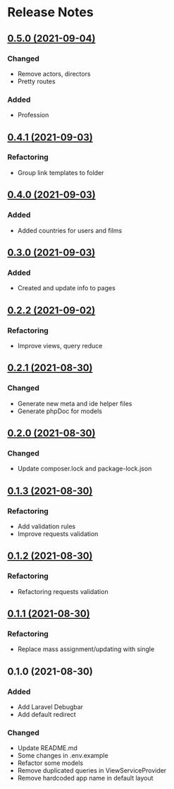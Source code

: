 # Release Notes

## [0.5.0 (2021-09-04)](https://github.com/aidanbek/filmmix/compare/0.4.1...0.5.0)

### Changed
- Remove actors, directors
- Pretty routes

### Added
- Profession

## [0.4.1 (2021-09-03)](https://github.com/aidanbek/filmmix/compare/0.4.0...0.4.1)

### Refactoring
- Group link templates to folder

## [0.4.0 (2021-09-03)](https://github.com/aidanbek/filmmix/compare/0.3.0...0.4.0)

### Added
- Added countries for users and films

## [0.3.0 (2021-09-03)](https://github.com/aidanbek/filmmix/compare/0.2.2...0.3.0)

### Added
- Created and update info to pages

## [0.2.2 (2021-09-02)](https://github.com/aidanbek/filmmix/compare/0.2.1...0.2.2)

### Refactoring
- Improve views, query reduce

## [0.2.1 (2021-08-30)](https://github.com/aidanbek/filmmix/compare/0.2.0...0.2.1)

### Changed
- Generate new meta and ide helper files
- Generate phpDoc for models

## [0.2.0 (2021-08-30)](https://github.com/aidanbek/filmmix/compare/0.1.3...0.2.0)

### Changed
- Update composer.lock and package-lock.json

## [0.1.3 (2021-08-30)](https://github.com/aidanbek/filmmix/compare/0.1.2...0.1.3)

### Refactoring
- Add validation rules
- Improve requests validation

## [0.1.2 (2021-08-30)](https://github.com/aidanbek/filmmix/compare/0.1.1...0.1.2)

### Refactoring
- Refactoring requests validation

## [0.1.1 (2021-08-30)](https://github.com/aidanbek/filmmix/compare/0.1.0...0.1.1)

### Refactoring
- Replace mass assignment/updating with single

## 0.1.0 (2021-08-30)

### Added
- Add Laravel Debugbar
- Add default redirect

### Changed
- Update README.md
- Some changes in .env.example
- Refactor some models
- Remove duplicated queries in ViewServiceProvider
- Remove hardcoded app name in default layout

